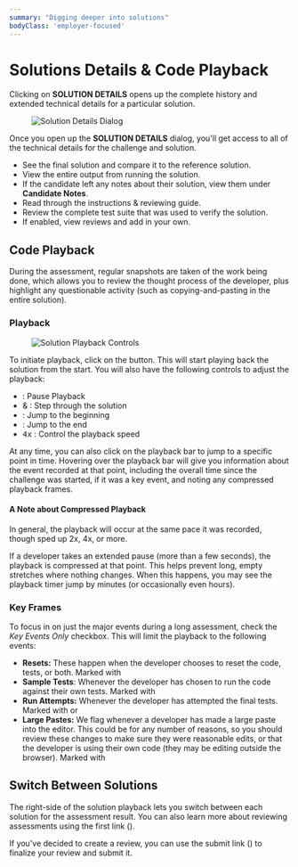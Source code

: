 ```yaml
---
summary: "Digging deeper into solutions"
bodyClass: 'employer-focused'
---
```


# Solutions Details & Code Playback

Clicking on **SOLUTION DETAILS** opens up the complete history and extended technical details for a particular solution.

<figure>

![Solution Details Dialog](/images/kb/images/hire/candidate-solution-dialog.png)

</figure>

Once you open up the **SOLUTION DETAILS** dialog, you'll get access to all of the technical details for the challenge and solution.
 
- See the final solution and compare it to the reference solution.
- View the entire output from running the solution.
- If the candidate left any notes about their solution, view them under **Candidate Notes**. 
- Read through the instructions & reviewing guide.
- Review the complete test suite that was used to verify the solution.
- If enabled, view reviews and add in your own.

## Code Playback

During the assessment, regular snapshots are taken of the work being done, which allows you to review the thought process of the developer, plus highlight any questionable activity (such as copying-and-pasting in the entire solution).

### Playback

<figure>

![Solution Playback Controls](/images/kb/images/hire/candidate-solution-playback-controls.png)

</figure>

To initiate playback, click on the <kbd class="icon-transport-play"></kbd> button.  This will start playing back the solution from the start.  You will also have the following controls to adjust the playback:

- <kbd class="icon-transport-pause"></kbd> : Pause Playback
- <kbd class="icon-transport-previous"></kbd> & <kbd class="icon-transport-next"></kbd> : Step through the solution
- <kbd class="icon-transport-first"></kbd> : Jump to the beginning
- <kbd class="icon-transport-last"></kbd> : Jump to the end
- <kbd>4x</kbd> : Control the playback speed

At any time, you can also click on the playback bar to jump to a specific point in time. Hovering over the playback bar will give you information about the event recorded at that point, including the overall time since the challenge was started, if it was a key event, and noting any compressed playback frames.

<div class="note-box">

#### A Note about Compressed Playback

In general, the playback will occur at the same pace it was recorded, though sped up 2x, 4x, or more.
 
If a developer takes an extended pause (more than a few seconds), the playback is compressed at that point. This helps prevent long, empty stretches where nothing changes. When this happens, you may see the playback timer jump by minutes (or occasionally even hours).

</div>

### Key Frames

To focus in on just the major events during a long assessment, check the _Key Events Only_ checkbox.  This will limit the playback to the following events:

- **Resets:** These happen when the developer chooses to reset the code, tests, or both. Marked with <span class="icon-undo"></span>
- **Sample Tests**: Whenever the developer has chosen to run the code against their own tests. Marked with <span class="icon-ran-tests"></span>
- **Run Attempts:** Whenever the developer has attempted the final tests. Marked with <span class="icon-x"></span> or <span class="icon-checkmark"></span>
- **Large Pastes:** We flag whenever a developer has made a large paste into the editor.  This could be for any number of reasons, so you should review these changes to make sure they were reasonable edits, or that the developer is using their own code (they may be editing outside the browser). Marked with <span class="icon-duplicate"></span>

## Switch Between Solutions

The right-side of the solution playback lets you switch between each solution for the assessment result. You can also learn more about reviewing assessments using the first link (<span class="icon-info"></span>).

If you've decided to create a review, you can use the submit link (<span class="icon-status-submit"></span>) to finalize your review and submit it.
